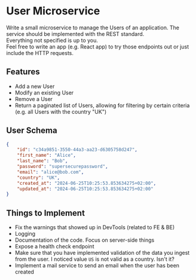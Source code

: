 # User Microservice

Write a small microservice to manage the Users of an application. The service should be implemented with the REST standard.  
Everything not specified is up to you.  
Feel free to write an app (e.g. React app) to try those endpoints out or just include the HTTP requests.

## Features

- Add a new User
- Modify an existing User
- Remove a User
- Return a paginated list of Users, allowing for filtering by certain criteria (e.g. all Users with the country "UK")

## User Schema

```json
{
    "id": "c34a9851-3550-44a3-aa23-d6305758d247",
    "first_name": "Alice",
    "last_name": "Bob",
    "password": "supersecurepassword",
    "email": "alice@bob.com",
    "country": "UK",
    "created_at": "2024-06-25T10:25:53.853634275+02:00",
    "updated_at": "2024-06-25T10:25:53.853634275+02:00"
}
```

## Things to Implement

- Fix the warnings that showed up in DevTools (related to FE & BE)
- Logging
- Documentation of the code. Focus on server-side things
- Expose a health check endpoint
- Make sure that you have implemented validation of the data you ingest from the user. I noticed value `US` is not valid as a country. Isn't it?
- Implement a mail service to send an email when the user has been created
